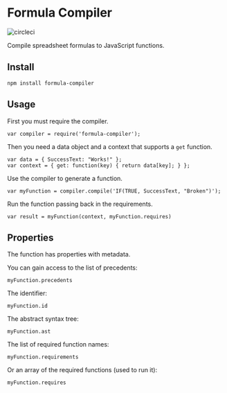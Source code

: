 # Formula Compiler

![circleci](https://circleci.com/gh/FormulaPages/compiler.svg?style=shield&circle-token=:circle-token)

Compile spreadsheet formulas to JavaScript functions.

## Install

    npm install formula-compiler

## Usage

First you must require the compiler.

    var compiler = require('formula-compiler');

Then you need a data object and a context that supports
a `get` function.

    var data = { SuccessText: "Works!" };
    var context = { get: function(key) { return data[key]; } };

Use the compiler to generate a function.

    var myFunction = compiler.compile('IF(TRUE, SuccessText, "Broken")');

Run the function passing back in the requirements.

    var result = myFunction(context, myFunction.requires)

## Properties

The function has properties with metadata.

You can gain access to the list of precedents:

    myFunction.precedents

The identifier:

    myFunction.id

The abstract syntax tree:

    myFunction.ast

The list of required function names:

    myFunction.requirements

Or an array of the required functions (used to run it):

    myFunction.requires
